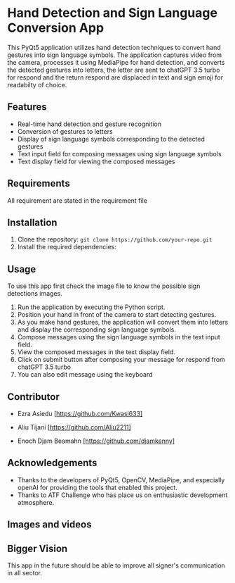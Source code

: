 # Hand Detection and Sign Language Conversion App

This PyQt5 application utilizes hand detection techniques to convert hand gestures into sign language symbols. The application captures video from the camera, processes it using MediaPipe for hand detection, and converts the detected gestures into letters, the letter are sent to chatGPT 3.5 turbo for respond and the return respond are displaced in text and sign emoji for readabilty of choice.

## Features
- Real-time hand detection and gesture recognition
- Conversion of gestures to letters
- Display of sign language symbols corresponding to the detected gestures
- Text input field for composing messages using sign language symbols
- Text display field for viewing the composed messages


## Requirements
All requirement are stated in the requirement file

## Installation
1. Clone the repository: `git clone https://github.com/your-repo.git`
2. Install the required dependencies:

## Usage
To use this app first check the image file to know the possible sign detections images.
1. Run the application by executing the Python script.
2. Position your hand in front of the camera to start detecting gestures.
3. As you make hand gestures, the application will convert them into letters and display the corresponding sign language symbols.
4. Compose messages using the sign language symbols in the text input field.
5. View the composed messages in the text display field.
6. Click on submit button after composing your message for respond from chatGPT 3.5 turbo
7. You can also edit message using the keyboard 

## Contributor
- Ezra Asiedu
[https://github.com/Kwasi633]

- Aliu Tijani
[https://github.com/Aliu2211]

- Enoch Djam Beamahn
[https://github.com/djamkenny]

## Acknowledgements
- Thanks to the developers of PyQt5, OpenCV, MediaPipe, and especially openAI for providing the tools that enabled this project.
-  Thanks to ATF Challenge who has place us on enthusiastic development atmosphere.

## Images and videos



## Bigger Vision

This app in the future should be able to improve all signer's communication in all sector. 
